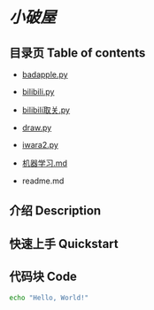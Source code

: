 # *小破屋*

## 目录页 Table of contents

- [badapple.py](badapple.py)

- [bilibili.py](bilibili.py)

- [bilibili取关.py](bilibili取关.py)

- [draw.py](draw.py)

- [iwara2.py](iwara2.py)

- [机器学习.md](机器学习.md)

- readme.md


## 介绍 Description




## 快速上手 Quickstart




## 代码块 Code
```bash
echo "Hello, World!"